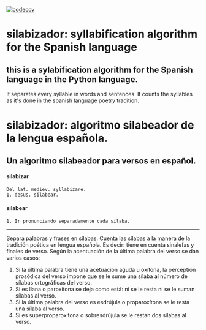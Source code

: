 [![codecov](https://img.shields.io/codecov/c/github/neburnodrog/silabizador)](https://codecov.io/gh/neburnodrog/silabizador)

# silabizador: syllabification algorithm for the Spanish language
## this is a sylabification algorithm for the Spanish language in the Python language.
It separates every syllable in words and sentences. It counts the syllables as it's done in the spanish language poetry tradition.



# silabizador: algoritmo silabeador de la lengua española.
Un algoritmo silabeador para versos en español.
---
#### silabizar
```
Del lat. mediev. syllabizare.
1. desus. silabear.
```
#### silabear
```
1. Ir pronunciando separadamente cada sílaba.
```
---


Separa palabras y frases en sílabas. Cuenta las sílabas a la manera de la tradición poética en lengua española. 
Es decir: tiene en cuenta sinalefas y finales de verso. Según la acentuación de la última palabra del verso se dan varios casos:



1. Si la última palabra tiene una acetuación aguda u oxítona, la perceptión prosódica del verso impone que se le sume una sílaba al número de sílabas ortográficas del verso.
2. Si es llana o paroxítona se deja como está: ni se le resta ni se le suman sílabas al verso.
3. Si la última palabra del verso es esdrújula o proparoxítona se le resta una sílaba al verso.
4. Si es superproparoxítona o sobresdrújula se le restan dos sílabas al verso. 
